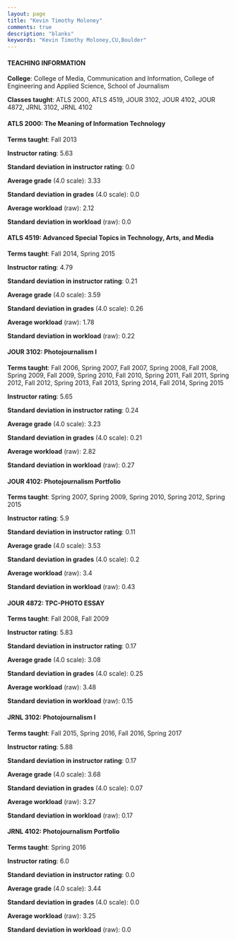 ```yaml
---
layout: page
title: "Kevin Timothy Moloney" 
comments: true
description: "blanks"
keywords: "Kevin Timothy Moloney,CU,Boulder"
---
```

<head>
<script src="https://ajax.googleapis.com/ajax/libs/jquery/2.1.3/jquery.min.js"></script>
<script src="https://dl.dropboxusercontent.com/s/pc42nxpaw1ea4o9/highcharts.js?dl=0"></script>
<!-- <script src="../assets/js/highcharts.js"></script> -->
<style type="text/css">@font-face {
	font-family: "Bebas Neue";
	src: url(https://www.filehosting.org/file/details/544349/BebasNeue Regular.otf) format("opentype");
	}
	h1.Bebas { 
		font-family: "Bebas Neue", Verdana, Tahoma;
	}
</style>
</head>
	   
#### TEACHING INFORMATION

**College**: College of Media, Communication and Information, College of Engineering and Applied Science, School of Journalism

**Classes taught**: ATLS 2000, ATLS 4519, JOUR 3102, JOUR 4102, JOUR 4872, JRNL 3102, JRNL 4102

#### ATLS 2000: The Meaning of Information Technology

**Terms taught**: Fall 2013

**Instructor rating**: 5.63

**Standard deviation in instructor rating**: 0.0

**Average grade** (4.0 scale): 3.33

**Standard deviation in grades** (4.0 scale): 0.0

**Average workload** (raw): 2.12

**Standard deviation in workload** (raw): 0.0

#### ATLS 4519: Advanced Special Topics in Technology, Arts, and Media

**Terms taught**: Fall 2014, Spring 2015

**Instructor rating**: 4.79

**Standard deviation in instructor rating**: 0.21

**Average grade** (4.0 scale): 3.59

**Standard deviation in grades** (4.0 scale): 0.26

**Average workload** (raw): 1.78

**Standard deviation in workload** (raw): 0.22

#### JOUR 3102: Photojournalism I

**Terms taught**: Fall 2006, Spring 2007, Fall 2007, Spring 2008, Fall 2008, Spring 2009, Fall 2009, Spring 2010, Fall 2010, Spring 2011, Fall 2011, Spring 2012, Fall 2012, Spring 2013, Fall 2013, Spring 2014, Fall 2014, Spring 2015

**Instructor rating**: 5.65

**Standard deviation in instructor rating**: 0.24

**Average grade** (4.0 scale): 3.23

**Standard deviation in grades** (4.0 scale): 0.21

**Average workload** (raw): 2.82

**Standard deviation in workload** (raw): 0.27

#### JOUR 4102: Photojournalism Portfolio

**Terms taught**: Spring 2007, Spring 2009, Spring 2010, Spring 2012, Spring 2015

**Instructor rating**: 5.9

**Standard deviation in instructor rating**: 0.11

**Average grade** (4.0 scale): 3.53

**Standard deviation in grades** (4.0 scale): 0.2

**Average workload** (raw): 3.4

**Standard deviation in workload** (raw): 0.43

#### JOUR 4872: TPC-PHOTO ESSAY

**Terms taught**: Fall 2008, Fall 2009

**Instructor rating**: 5.83

**Standard deviation in instructor rating**: 0.17

**Average grade** (4.0 scale): 3.08

**Standard deviation in grades** (4.0 scale): 0.25

**Average workload** (raw): 3.48

**Standard deviation in workload** (raw): 0.15

#### JRNL 3102: Photojournalism I

**Terms taught**: Fall 2015, Spring 2016, Fall 2016, Spring 2017

**Instructor rating**: 5.88

**Standard deviation in instructor rating**: 0.17

**Average grade** (4.0 scale): 3.68

**Standard deviation in grades** (4.0 scale): 0.07

**Average workload** (raw): 3.27

**Standard deviation in workload** (raw): 0.17

#### JRNL 4102: Photojournalism Portfolio

**Terms taught**: Spring 2016

**Instructor rating**: 6.0

**Standard deviation in instructor rating**: 0.0

**Average grade** (4.0 scale): 3.44

**Standard deviation in grades** (4.0 scale): 0.0

**Average workload** (raw): 3.25

**Standard deviation in workload** (raw): 0.0


